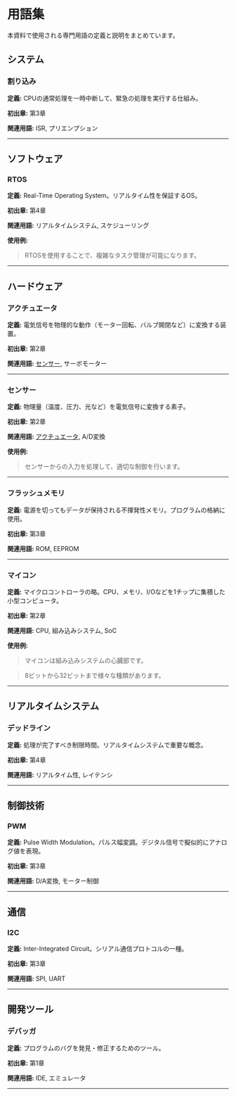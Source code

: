 # 用語集

本資料で使用される専門用語の定義と説明をまとめています。

## システム

<a id="割り込み"></a>
### 割り込み

**定義:** CPUの通常処理を一時中断して、緊急の処理を実行する仕組み。

**初出章:** 第3章

**関連用語:** ISR, プリエンプション

---

## ソフトウェア

<a id="rtos"></a>
### RTOS

**定義:** Real-Time Operating System。リアルタイム性を保証するOS。

**初出章:** 第4章

**関連用語:** リアルタイムシステム, スケジューリング

**使用例:**

> RTOSを使用することで、複雑なタスク管理が可能になります。

---

## ハードウェア

<a id="アクチュエータ"></a>
### アクチュエータ

**定義:** 電気信号を物理的な動作（モーター回転、バルブ開閉など）に変換する装置。

**初出章:** 第2章

**関連用語:** [センサー](#センサー), サーボモーター

---

<a id="センサー"></a>
### センサー

**定義:** 物理量（温度、圧力、光など）を電気信号に変換する素子。

**初出章:** 第2章

**関連用語:** [アクチュエータ](#アクチュエータ), A/D変換

**使用例:**

> センサーからの入力を処理して、適切な制御を行います。

---

<a id="フラッシュメモリ"></a>
### フラッシュメモリ

**定義:** 電源を切ってもデータが保持される不揮発性メモリ。プログラムの格納に使用。

**初出章:** 第3章

**関連用語:** ROM, EEPROM

---

<a id="マイコン"></a>
### マイコン

**定義:** マイクロコントローラの略。CPU、メモリ、I/Oなどを1チップに集積した小型コンピュータ。

**初出章:** 第2章

**関連用語:** CPU, 組み込みシステム, SoC

**使用例:**

> マイコンは組み込みシステムの心臓部です。

> 8ビットから32ビットまで様々な種類があります。

---

## リアルタイムシステム

<a id="デッドライン"></a>
### デッドライン

**定義:** 処理が完了すべき制限時間。リアルタイムシステムで重要な概念。

**初出章:** 第4章

**関連用語:** リアルタイム性, レイテンシ

---

## 制御技術

<a id="pwm"></a>
### PWM

**定義:** Pulse Width Modulation。パルス幅変調。デジタル信号で擬似的にアナログ値を表現。

**初出章:** 第3章

**関連用語:** D/A変換, モーター制御

---

## 通信

<a id="i2c"></a>
### I2C

**定義:** Inter-Integrated Circuit。シリアル通信プロトコルの一種。

**初出章:** 第3章

**関連用語:** SPI, UART

---

## 開発ツール

<a id="デバッガ"></a>
### デバッガ

**定義:** プログラムのバグを発見・修正するためのツール。

**初出章:** 第1章

**関連用語:** IDE, エミュレータ

---
